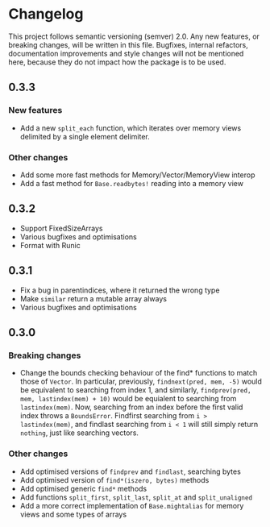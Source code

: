 # Changelog
This project follows semantic versioning (semver) 2.0.
Any new features, or breaking changes, will be written in this file.
Bugfixes, internal refactors, documentation improvements and style changes will
not be mentioned here, because they do not impact how the package is to be used.

## 0.3.3
### New features
* Add a new `split_each` function, which iterates over memory views delimited
  by a single element delimiter.

### Other changes
* Add some more fast methods for Memory/Vector/MemoryView interop
* Add a fast method for `Base.readbytes!` reading into a memory view


## 0.3.2
* Support FixedSizeArrays
* Various bugfixes and optimisations
* Format with Runic


## 0.3.1
* Fix a bug in parentindices, where it returned the wrong type
* Make `similar` return a mutable array always
* Various bugfixes and optimisations

## 0.3.0
### Breaking changes
* Change the bounds checking behaviour of the find* functions to match those of
  `Vector`. In particular, previously, `findnext(pred, mem, -5)` would be
  equivalent to searching from index 1, and similarly, `findprev(pred, mem,
  lastindex(mem) + 10)` would be equialent to searching from `lastindex(mem)`.
  Now, searching from an index before the first valid index throws a `BoundsError`.
  Findfirst searching from `i > lastindex(mem)`, and findlast searching from
  `i < 1` will still simply return `nothing`, just like searching vectors.

### Other changes
* Add optimised versions of `findprev` and `findlast`, searching bytes
* Add optimised version of `find*(iszero, bytes)` methods
* Add optimised generic `find*` methods
* Add functions `split_first`, `split_last`, `split_at` and `split_unaligned`
* Add a more correct implementation of `Base.mightalias` for memory views and
  some types of arrays



